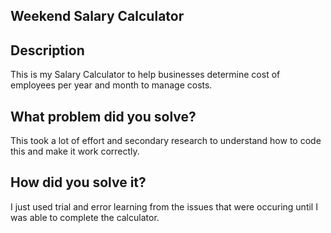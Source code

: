 ## Weekend Salary Calculator

## Description

This is my Salary Calculator to help businesses determine cost of employees per year and month to manage costs.

## What problem did you solve? 

This took a lot of effort and secondary research to understand how to code this and make it work correctly.

## How did you solve it?

I just used trial and error learning from the issues that were occuring until I was able to complete the calculator.





